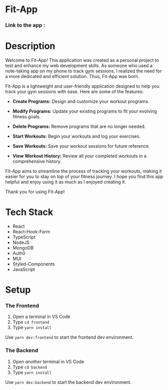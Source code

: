 # Fit-App

### Link to the app :

# Description

Welcome to Fit-App! This application was created as a personal project to test and enhance my web development skills. As someone who used a note-taking app on my phone to track gym sessions, I realized the need for a more dedicated and efficient solution. Thus, Fit-App was born.

Fit-App is a lightweight and user-friendly application designed to help you track your gym sessions with ease. Here are some of the features:

- **Create Programs:** Design and customize your workout programs.

- **Modify Programs:** Update your existing programs to fit your evolving fitness goals.

- **Delete Programs:** Remove programs that are no longer needed.

- **Start Workouts:** Begin your workouts and log your exercises.

- **Save Workouts:** Save your workout sessions for future reference.

- **View Workout History:** Review all your completed workouts in a comprehensive history.

Fit-App aims to streamline the process of tracking your workouts, making it easier for you to stay on top of your fitness journey. I hope you find this app helpful and enjoy using it as much as I enjoyed creating it.

Thank you for using Fit-App!

# Tech Stack

- React
- React-Hook-Form
- TypeScript
- NodeJS
- MongoDB
- Auth0
- MUI
- Styled-Components
- JavaScript

# Setup

### The Frontend

1. Open a terminal in VS Code
2. Type `cd frontend`
3. Type `yarn install`

Use `yarn dev:frontend` to start the frontend dev environment.

### The Backend

1. Open _another_ terminal in VS Code
2. Type `cd backend`
3. Type `yarn install`

Use `yarn dev:backend` to start the backend dev environment.
